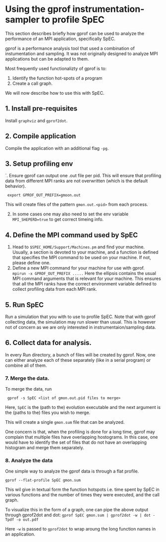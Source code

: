 # Using the gprof instrumentation-sampler to profile SpEC

This section describes briefly how gprof can be used to analyze the performance of an MPI application, specifically SpEC.

gprof is a performance analysis tool that used a combination of instumentation and sampling. It was not originally designed to analyze MPI applications but can be adapted to them.

Most frequently used functionalizty of gprof is to:
1. Identify the function hot-spots of a program
2. Create a call graph.

We will now describe how to use this with SpEC.

## 1. Install pre-requisites

Install `graphviz` and `gprof2dot`.

## 2. Compile application

Compile the application with an additional flag `-pg`.

## 3. Setup profiling env

`. Ensure gprof can output one .out file per pid. This will ensure that profiling data from different MPI ranks are not overwritten (which is the default behavior).

``` export GPROF_OUT_PREFIX=gmoon.out```

This will create files of the pattern `gmon.out.<pid>` from each process.

2. In some cases one may also need to set the env variable `MPI_SHEPERD=true` to get correct timeing info.


## 4. Define the MPI command used by SpEC

1. Head to `$SPEC_HOME/Support/Machines.pm` and find your machine. Usually, a section is devoted to your machine, and a function is defined that specifies the MPI command to be used on your machine. If not, please define one.
2. Define a new MPI command for your machine for use with gprof.
   ``` mpirun -x GPROF_OUT_PREFIX .....```
   Here the ellipsis contains the usual MPI command arguments that is relevant for your machine.
   This ensures that all the MPI ranks have the correct environment variable defined to collect profiling data from each MPI rank.

## 5. Run SpEC 

Run a simulation that you with to use to profile SpEC. Note that with gprof collecting data, the simulation may run slower than usual. This is however not of concern as we are only interested in instrumentaion/sampling data.

## 6. Collect data for analysis.

In every Run directory, a bunch of files will be created by gprof. Now, one can either analyze each of these separately (like in a serial program) or combine all of them.

### 7. Merge the data.

To merge the data, run

``` gprof -s SpEC <list of gmon.out.pid files to merge>```

Here, `SpEC` is the (path to the) evolution executable and the next argument is the (paths to the) files you wish to merge.

This will create a single `gmon.sum` file that can be analyzed.

One concern is that, when the profiling is done for a long time, gprof may complain that multiple files have overlapping hostograms. In this case, one would have to identify the set of files that do not have an overlapping histogram and merge them separately.

### 8. Analyze the data

One simple way to analyze the gprof data is through a flat profile. 

``` gprof --flat-profile SpEC gmon.sum ```

This wil give in textual form the function hotspots i.e. time spent by SpEC in various functions and the number of times they were executed, and the call graph.

To visualize this in the form of a graph, one can pipe the above output through gprof2dot and dot:
``` gprof SpEC gmon.sum | gprof2dot -w | dot -Tpdf -o out.pdf ```

Here `-w` is passed to `gprof2dot` to wrap aroung the long function names in an application.














